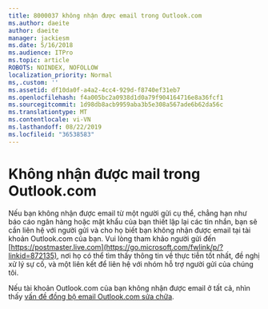 ```yaml
---
title: 8000037 không nhận được email trong Outlook.com
ms.author: daeite
author: daeite
manager: jackiesm
ms.date: 5/16/2018
ms.audience: ITPro
ms.topic: article
ROBOTS: NOINDEX, NOFOLLOW
localization_priority: Normal
ms,.custom: ''
ms.assetid: df10da0f-a4a2-4cc4-929d-f8740ef31eb7
ms.openlocfilehash: f4a005bc2a0938d1d0a79f904164716e8a36fcf1
ms.sourcegitcommit: 1d98db8acb9959aba3b5e308a567ade6b62da56c
ms.translationtype: MT
ms.contentlocale: vi-VN
ms.lasthandoff: 08/22/2019
ms.locfileid: "36538583"
---
```

# <a name="not-receiving-mail-in-outlookcom"></a>Không nhận được mail trong Outlook.com

Nếu bạn không nhận được email từ một người gửi cụ thể, chẳng hạn như báo cáo ngân hàng hoặc mật khẩu của bạn thiết lập lại các tin nhắn, bạn sẽ cần liên hệ với người gửi và cho họ biết bạn không nhận được email tại tài khoản Outlook.com của bạn. Vui lòng tham khảo người gửi đến [https://postmaster.live.com](https://go.microsoft.com/fwlink/p/?linkid=872135), nơi họ có thể tìm thấy thông tin về thực tiễn tốt nhất, đề nghị xử lý sự cố, và một liên kết để liên hệ với nhóm hỗ trợ người gửi của chúng tôi.
  
Nếu tài khoản Outlook.com của bạn không nhận được email ở tất cả, nhìn thấy [vấn đề đồng bộ email Outlook.com sửa chữa](https://go.microsoft.com/fwlink/p/?linkid=874363).
  

